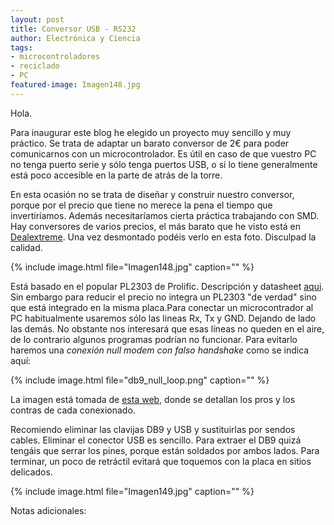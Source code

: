 ```yaml
---
layout: post
title: Conversor USB - RS232
author: Electrónica y Ciencia
tags:
- microcontroladores
- reciclado
- PC
featured-image: Imagen148.jpg
---
```


Hola.

Para inaugurar este blog he elegido un proyecto muy sencillo y muy práctico. Se trata de adaptar un barato conversor de 2€ para poder comunicarnos con un microcontrolador. Es útil en caso de que vuestro PC no tenga puerto serie y sólo tenga puertos USB, o si lo tiene  generalmente está poco accesible en la parte de atrás de la torre.

En esta ocasión no se trata de diseñar y construir nuestro conversor, porque por el precio que tiene no merece la pena el tiempo que invertiríamos. Además necesitaríamos cierta práctica trabajando con SMD. Hay conversores de varios precios, el más barato que he visto está en [Dealextreme](http://www.dealextreme.com/details.dx/sku.24799). Una vez desmontado podéis verlo en esta foto. Disculpad la calidad.

{% include image.html file="Imagen148.jpg" caption="" %}

Está basado en el popular PL2303 de Prolific. Descripción y datasheet [aqui](http://www.prolific.com.tw/eng/Products.asp?ID=59). Sin embargo para reducir el precio no integra un PL2303 "de verdad" sino que está integrado en la misma placa.Para conectar un microcontrador al PC habitualmente usaremos sólo las lineas Rx, Tx y GND. Dejando de lado las demás. No obstante nos interesará que esas líneas no queden en el aire, de lo contrario algunos programas podrían no funcionar. Para evitarlo haremos una *conexión null modem con falso handshake* como se indica aquí:

{% include image.html file="db9_null_loop.png" caption="" %}

La imagen está tomada de [esta web](http://www.lammertbies.nl/comm/info/RS-232_null_modem.html), donde se detallan los pros y los contras de cada conexionado.

Recomiendo eliminar las clavijas DB9 y USB y sustituirlas por sendos cables. Eliminar el conector USB es sencillo. Para extraer el DB9 quizá tengáis que serrar los pines, porque están soldados por ambos lados. Para terminar, un poco de retráctil evitará que toquemos con la placa en sitios delicados.

{% include image.html file="Imagen149.jpg" caption="" %}

Notas adicionales:


